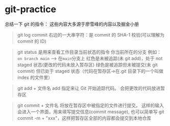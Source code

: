 # git-practice

总结一下 git 的指令： 这些内容大多源于廖雪峰的内容以及掘金小册

> git log
> commit 右边的一大串字符：是 commit 的 SHA-1 校验(可以理解为 commit 的 ID)

> git status 是用来查看工作目录当前状态的指令
> 你当前所在的分支 例如： `on branch main` --> 在`main`分支上
> 红色是未被追踪(未 git add)，处于 not staged 状态(更改的代码未放入暂存区)
> 绿色是被追踪但未被提交(未 git commit) 但已处于 staged 状态（代码在暂存区->在.git 目录下的一个叫做 index 的文件里）

> git add + 文件名
> add 指定来让 Git 开始追踪代码。 会把更改的代码放进暂存区

> git commit + 文件名
> 将放在暂存区中被指定的文件进行提交。 这样的输入会进入一个界面，用来填写提交信息(commit message), 也可以简单写 git commit -m + "xxx"，这样把暂存区全部的内容都会提交到本地仓库
